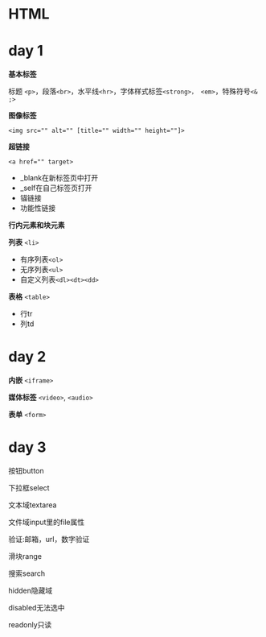# HTML

# day 1
**基本标签**

标题 `<p>`，段落`<br>`，水平线`<hr>`，字体样式标签`<strong>， <em>`，特殊符号`<& ;>`

**图像标签**

`<img src="" alt="" [title="" width="" height=""]>`

**超链接**

`<a href="" target>`
- \_blank在新标签页中打开
- \_self在自己标签页打开
- 锚链接
- 功能性链接

**行内元素和块元素**

**列表**
`<li>`
- 有序列表`<ol>`
- 无序列表`<ul>`
- 自定义列表`<dl><dt><dd>`

**表格**
`<table>`
- 行tr
- 列td


# day 2
**内嵌**
`<iframe>`

**媒体标签**
`<video>`, `<audio>`

**表单**
`<form>`

# day 3
按钮button

下拉框select

文本域textarea

文件域input里的file属性

验证:邮箱，url，数字验证

滑块range

搜索search

hidden隐藏域

disabled无法选中

readonly只读
